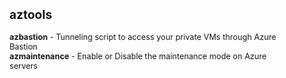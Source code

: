 ## aztools

**azbastion** - Tunneling script to access your private VMs through Azure Bastion\
**azmaintenance** - Enable or Disable the maintenance mode on Azure servers
